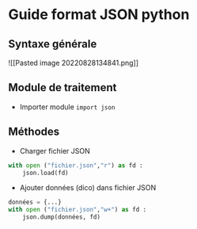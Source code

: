 # Guide format JSON python
## Syntaxe générale 
![[Pasted image 20220828134841.png]]
  

## Module de traitement 
* Importer module
<code>import json</code>

## Méthodes
* Charger fichier JSON
```python
with open ("fichier.json","r") as fd :
	json.load(fd)
```
* Ajouter données (dico) dans fichier JSON
```python
données = {...}
with open ("fichier.json","w+") as fd :
	json.dump(données, fd)
```
